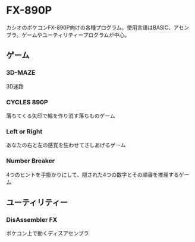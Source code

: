 # FX-890P

カシオのポケコンFX-890P向けの各種プログラム。使用言語はBASIC、アセンブラ。ゲームやユーティリティープログラムが中心。

## ゲーム

### 3D-MAZE

3D迷路

### CYCLES 890P

落ちてくる矢印で輪を作り消す落ちものゲーム

### Left or Right

あなたの右と左の感覚を狂わせてさしあげるゲーム

### Number Breaker

4つのヒントを手掛かりにして、隠された4つの数字とその順番を推理するゲーム

## ユーティリティー

### DisAssembler FX

ポケコン上で動くディスアセンブラ
